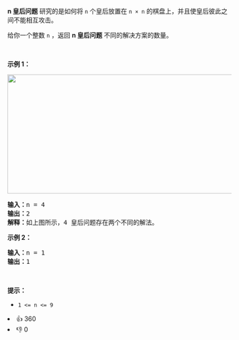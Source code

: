 <p><strong>n&nbsp;皇后问题</strong> 研究的是如何将 <code>n</code>&nbsp;个皇后放置在 <code>n × n</code> 的棋盘上，并且使皇后彼此之间不能相互攻击。</p>

<p>给你一个整数 <code>n</code> ，返回 <strong>n 皇后问题</strong> 不同的解决方案的数量。</p>

<p>&nbsp;</p>

<div class="original__bRMd">
<div>
<p><strong>示例 1：</strong></p>
<img alt="" src="https://assets.leetcode.com/uploads/2020/11/13/queens.jpg" style="width: 600px; height: 268px;" />
<pre>
<strong>输入：</strong>n = 4
<strong>输出：</strong>2
<strong>解释：</strong>如上图所示，4 皇后问题存在两个不同的解法。
</pre>

<p><strong>示例 2：</strong></p>

<pre>
<strong>输入：</strong>n = 1
<strong>输出：</strong>1
</pre>

<p>&nbsp;</p>

<p><strong>提示：</strong></p>

<ul>
	<li><code>1 &lt;= n &lt;= 9</code></li>
</ul>
</div>
</div>
<div><li>👍 360</li><li>👎 0</li></div>